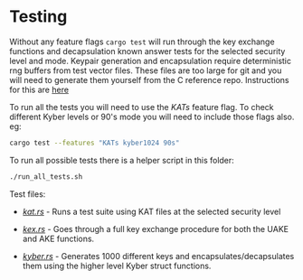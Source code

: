 # Testing

Without any feature flags `cargo test` will run through the key exchange functions and decapsulation known answer tests for the selected security level and mode. Keypair generation and encapsulation require deterministic rng buffers from test vector files. These files are too large for git and you will need to generate them yourself from the C reference repo. Instructions for this are [here](./KATs/readme.md)

To run all the tests you will need to use the *KATs* feature flag. To check different Kyber levels or 90's mode you will need to include those flags also. eg:
```bash
cargo test --features "KATs kyber1024 90s"
```

To run all possible tests there is a helper script in this folder:
```bash
./run_all_tests.sh
```

Test files:

* *[kat.rs](./kat.rs)*  - Runs a test suite using KAT files at the selected security level

* *[kex.rs](./kex.rs)* - Goes through a full key exchange procedure for both the UAKE and AKE functions.

* *[kyber.rs](./kyber.rs)* - Generates 1000 different keys and encapsulates/decapsulates them using the higher level Kyber struct functions.



